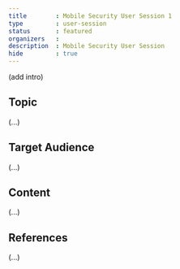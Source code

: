```yaml
---
title        : Mobile Security User Session 1
type         : user-session
status       : featured
organizers   : 
description  : Mobile Security User Session
hide         : true
---
```


(add intro)

## Topic

(...)

## Target Audience

(...)

## Content

(...)

## References

(...)
